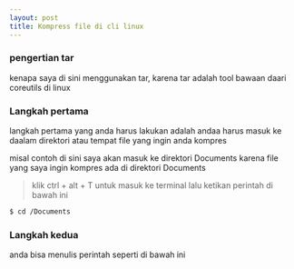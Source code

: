 ```yaml
---
layout: post
title: Kompress file di cli linux
---
```

### pengertian tar

kenapa saya di sini menggunakan tar, karena tar adalah tool bawaan daari coreutils di linux

### Langkah pertama

langkah pertama yang anda harus lakukan adalah andaa harus masuk ke daalam direktori atau tempat file yang ingin anda kompres

misal contoh di sini saya akan masuk ke direktori Documents karena file yang saya ingin kompres ada di direktori Documents

> klik ctrl + alt + T untuk masuk ke terminal lalu ketikan perintah di bawah ini

```bash
$ cd /Documents
```

### Langkah kedua 

anda bisa menulis perintah seperti di bawah ini














